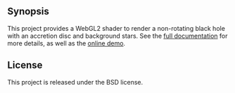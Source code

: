 ## Synopsis

This project provides a WebGL2 shader to render a non-rotating black hole with
an accretion disc and background stars. See the [full documentation](
https://ebruneton.github.io/black_hole_shader/index.html) for more details, as
well as the [online demo](
https://ebruneton.github.io/black_hole_shader/demo/demo.html).

## License

This project is released under the BSD license.
